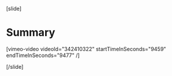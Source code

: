 [slide]
# Summary

[vimeo-video videoId="342410322" startTimeInSeconds="9459" endTimeInSeconds="9477" /]

[/slide]